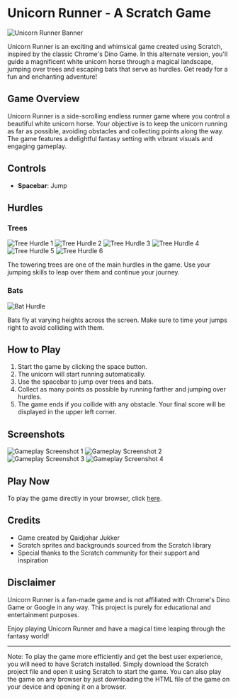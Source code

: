 # Unicorn Runner - A Scratch Game

![Unicorn Runner Banner](Images/banner.png)

Unicorn Runner is an exciting and whimsical game created using Scratch, inspired by the classic Chrome's Dino Game. In this alternate version, you'll guide a magnificent white unicorn horse through a magical landscape, jumping over trees and escaping bats that serve as hurdles. Get ready for a fun and enchanting adventure!

## Game Overview

Unicorn Runner is a side-scrolling endless runner game where you control a beautiful white unicorn horse. Your objective is to keep the unicorn running as far as possible, avoiding obstacles and collecting points along the way. The game features a delightful fantasy setting with vibrant visuals and engaging gameplay.

## Controls

-   **Spacebar**: Jump

## Hurdles

### Trees

![Tree Hurdle 1](Images/Trees-a.svg)
![Tree Hurdle 2](Images/Trees-a2.svg)
![Tree Hurdle 3](Images/Trees-a3.svg)
![Tree Hurdle 4](Images/Trees-a4.svg)
![Tree Hurdle 5](Images/Trees-a5.svg)
![Tree Hurdle 6](Images/Trees-a6.svg)

The towering trees are one of the main hurdles in the game. Use your jumping skills to leap over them and continue your journey.

### Bats

![Bat Hurdle](Images/Bat-c.svg)

Bats fly at varying heights across the screen. Make sure to time your jumps right to avoid colliding with them.

## How to Play

1. Start the game by clicking the space button.
2. The unicorn will start running automatically.
3. Use the spacebar to jump over trees and bats.
4. Collect as many points as possible by running farther and jumping over hurdles.
5. The game ends if you collide with any obstacle. Your final score will be displayed in the upper left corner.

## Screenshots

![Gameplay Screenshot 1](Images/screenshot1.png)
![Gameplay Screenshot 2](Images/screenshot2.png)
![Gameplay Screenshot 3](Images/screenshot3.png)
![Gameplay Screenshot 4](Images/screenshot4.png)

## Play Now

To play the game directly in your browser, click [here](Hurdle-race-simulation-game.html).

## Credits

-   Game created by Qaidjohar Jukker
-   Scratch sprites and backgrounds sourced from the Scratch library
-   Special thanks to the Scratch community for their support and inspiration

## Disclaimer

Unicorn Runner is a fan-made game and is not affiliated with Chrome's Dino Game or Google in any way. This project is purely for educational and entertainment purposes.

Enjoy playing Unicorn Runner and have a magical time leaping through the fantasy world!

---

Note: To play the game more efficiently and get the best user experience, you will need to have Scratch installed. Simply download the Scratch project file and open it using Scratch to start the game.
You can also play the game on any browser by just downloading the HTML file of the game on your device and opening it on a browser.
